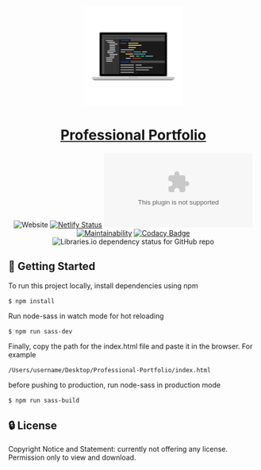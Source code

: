 <div align="center">
  <img width="200" src="favicon_io/android-chrome-512x512.png" alt="Portfolio logo">

# [Professional Portfolio](https://www.jacobgrisham.com/)
![Website](https://img.shields.io/website?down_color=red&down_message=offline&up_color=brightgreen&up_message=online&url=https%3A%2F%2Fwww.jacobgrisham.com%2F)
[![Netlify Status](https://api.netlify.com/api/v1/badges/040fac56-0e0d-4276-932e-ca308f06161c/deploy-status)](https://app.netlify.com/sites/jacobgrisham/deploys)
![Mozilla HTTP Observatory Grade](https://img.shields.io/mozilla-observatory/grade/jacobgrisham.com)
[![Maintainability](https://api.codeclimate.com/v1/badges/ebf5d81dbf5eb3a6318c/maintainability)](https://codeclimate.com/github/JacobGrisham/Professional-Portfolio/maintainability)
[![Codacy Badge](https://app.codacy.com/project/badge/Grade/f4ceb1f87f274625ad7369bc30246eec)](https://www.codacy.com/gh/JacobGrisham/Professional-Portfolio/dashboard?utm_source=github.com&amp;utm_medium=referral&amp;utm_content=JacobGrisham/Professional-Portfolio&amp;utm_campaign=Badge_Grade)
![Libraries.io dependency status for GitHub repo](https://img.shields.io/librariesio/github/jacobgrisham/Professional-Portfolio) 
</div>

## 🚀 Getting Started
To run this project locally, install dependencies using npm
```
$ npm install
```
Run node-sass in watch mode for hot reloading
```
$ npm run sass-dev
```
Finally, copy the path for the index.html file and paste it in the browser. For example
```
/Users/username/Desktop/Professional-Portfolio/index.html
```
before pushing to production, run node-sass in production mode
```
$ npm run sass-build
```

## 🔒 License
Copyright Notice and Statement: currently not offering any license. Permission only to view and download.
